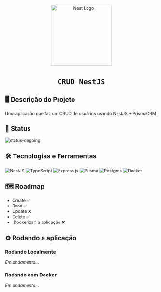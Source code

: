 <p align="center">
<a href="http://nestjs.com/" target="blank"><img src="https://nestjs.com/img/logo-small.svg" width="200" alt="Nest Logo" /></a>
  <h1 align="center">
  
    CRUD NestJS
  </h1>
</p>

## 🖥️ Descrição do Projeto

Uma aplicação que faz um CRUD de usuários usando NestJS + PrismaORM
## 🚧 Status

![status-ongoing](https://img.shields.io/badge/status-em%20andamento-yellow?style=for-the-badge)

## 🛠️ Tecnologias e Ferramentas
![NestJS](https://img.shields.io/badge/nestjs-E0234E?style=for-the-badge&logo=nestjs&logoColor=white)
![TypeScript](https://img.shields.io/badge/typescript-%23007ACC.svg?style=for-the-badge&logo=typescript&logoColor=white)
![Express.js](https://img.shields.io/badge/express.js-%23404d59.svg?style=for-the-badge&logo=express&logoColor=%2361DAFB)
![Prisma](https://img.shields.io/badge/Prisma-3982CE?style=for-the-badge&logo=Prisma&logoColor=white)
![Postgres](https://img.shields.io/badge/postgres-%23316192.svg?style=for-the-badge&logo=postgresql&logoColor=white)
![Docker](https://img.shields.io/badge/Docker-2CA5E0?style=for-the-badge&logo=docker&logoColor=white)


## 🗺️ Roadmap

- Create ✅
- Read ✅
- Update ❌
- Delete ✅
- 'Dockerizar' a aplicação ❌

## ⚙️ Rodando a aplicação

### Rodando Localmente

*Em andamento...*

### Rodando com Docker

*Em andamento...*